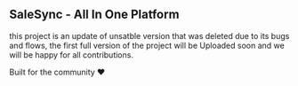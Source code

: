 ## SaleSync - All In One Platform

this project is an update of unsatble version that was deleted due to its bugs and flows, 
the first full version of the project will be Uploaded soon and we will be happy for all contributions.

Built for the community ❤️

